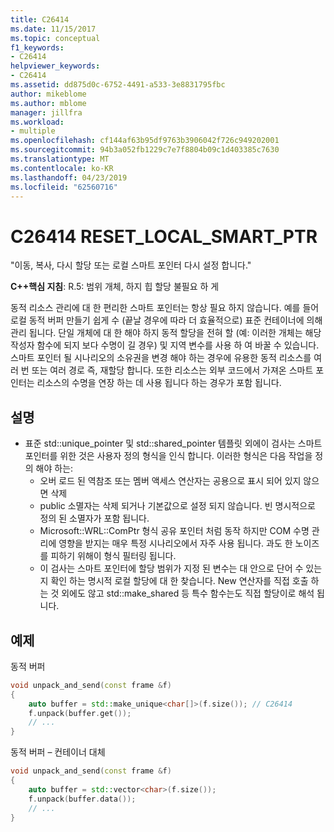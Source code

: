 ```yaml
---
title: C26414
ms.date: 11/15/2017
ms.topic: conceptual
f1_keywords:
- C26414
helpviewer_keywords:
- C26414
ms.assetid: dd875d0c-6752-4491-a533-3e8831795fbc
author: mikeblome
ms.author: mblome
manager: jillfra
ms.workload:
- multiple
ms.openlocfilehash: cf144af63b95df9763b3906042f726c949202001
ms.sourcegitcommit: 94b3a052fb1229c7e7f8804b09c1d403385c7630
ms.translationtype: MT
ms.contentlocale: ko-KR
ms.lasthandoff: 04/23/2019
ms.locfileid: "62560716"
---
```

# <a name="c26414-resetlocalsmartptr"></a>C26414 RESET_LOCAL_SMART_PTR

"이동, 복사, 다시 할당 또는 로컬 스마트 포인터 다시 설정 합니다."

**C++핵심 지침**: R.5: 범위 개체, 하지 힙 할당 불필요 하 게

동적 리소스 관리에 대 한 편리한 스마트 포인터는 항상 필요 하지 않습니다. 예를 들어 로컬 동적 버퍼 만들기 쉽게 수 (끝날 경우에 따라 더 효율적으로) 표준 컨테이너에 의해 관리 됩니다. 단일 개체에 대 한 해야 하지 동적 할당을 전혀 할 (예: 이러한 개체는 해당 작성자 함수에 되지 보다 수명이 길 경우) 및 지역 변수를 사용 하 여 바꿀 수 있습니다. 스마트 포인터 될 시나리오의 소유권을 변경 해야 하는 경우에 유용한 동적 리소스를 여러 번 또는 여러 경로 즉, 재할당 합니다. 또한 리소스는 외부 코드에서 가져온 스마트 포인터는 리소스의 수명을 연장 하는 데 사용 됩니다 하는 경우가 포함 됩니다.

## <a name="remarks"></a>설명

- 표준 std::unique_pointer 및 std::shared_pointer 템플릿 외에이 검사는 스마트 포인터를 위한 것은 사용자 정의 형식을 인식 합니다. 이러한 형식은 다음 작업을 정의 해야 하는:
  - 오버 로드 된 역참조 또는 멤버 액세스 연산자는 공용으로 표시 되어 있지 않으면 삭제
  - public 소멸자는 삭제 되거나 기본값으로 설정 되지 않습니다. 빈 명시적으로 정의 된 소멸자가 포함 됩니다.
  - Microsoft::WRL::ComPtr 형식 공유 포인터 처럼 동작 하지만 COM 수명 관리에 영향을 받지는 매우 특정 시나리오에서 자주 사용 됩니다. 과도 한 노이즈를 피하기 위해이 형식 필터링 됩니다.
  - 이 검사는 스마트 포인터에 할당 범위가 지정 된 변수는 대 안으로 단어 수 있는지 확인 하는 명시적 로컬 할당에 대 한 찾습니다. New 연산자를 직접 호출 하는 것 외에도 않고 std::make_shared 등 특수 함수는도 직접 할당이로 해석 됩니다.

## <a name="example"></a>예제

동적 버퍼

```cpp
void unpack_and_send(const frame &f)
{
    auto buffer = std::make_unique<char[]>(f.size()); // C26414
    f.unpack(buffer.get());
    // ...
}
```

동적 버퍼 – 컨테이너 대체

```cpp
void unpack_and_send(const frame &f)
{
    auto buffer = std::vector<char>(f.size());
    f.unpack(buffer.data());
    // ...
}
```
